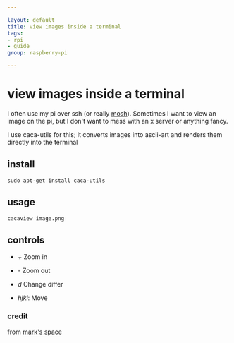 ```yaml
---

layout: default
title: view images inside a terminal
tags: 
- rpi
- guide
group: raspberry-pi

---
```



# view images inside a terminal

I often use my pi over ssh (or really [mosh](/mosh-tmux)). Sometimes I want to view an image on the pi, but I don't want to mess with an x server or anything fancy. 

I use caca-utils for this; it converts images into ascii-art and renders them directly into the terminal

## install

	sudo apt-get install caca-utils

## usage

	cacaview image.png

## controls

*	*+* Zoom in

*	*-* Zoom out

*	*d* Change differ

*	*hjkl*: Move

### credit

from [mark's space](http://marks-space.com/2012/12/03/view-images-as-ascii-in-the-terminal-on-a-raspberry-pi/)